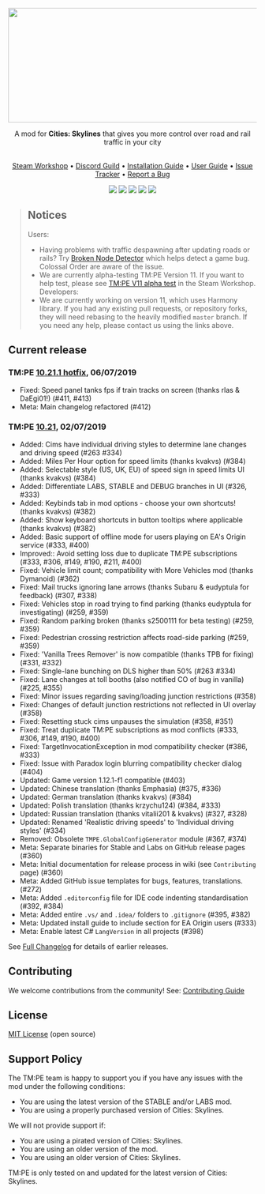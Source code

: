 ﻿<p align="center"><img src="https://user-images.githubusercontent.com/16494272/59316295-ee189d00-8c7a-11e9-93a2-266292b6f3e9.png" width="740" height="232" /></p>
<p align="center">A mod for <strong>Cities: Skylines</strong> that gives you more control over road and rail traffic in your city<br /><br /></p>
<p align="center"><a href="https://steamcommunity.com/sharedfiles/filedetails/?id=583429740">Steam Workshop</a> • <a href="https://discord.gg/faKUnST">Discord Guild</a> • <a href="https://github.com/krzychu124/Cities-Skylines-Traffic-Manager-President-Edition/wiki/Installation">Installation Guide</a> • <a href="http://www.viathinksoft.de/tmpe/wiki">User Guide</a> • <a href="https://github.com/krzychu124/Cities-Skylines-Traffic-Manager-President-Edition/issues">Issue Tracker</a> • <a href="https://github.com/krzychu124/Cities-Skylines-Traffic-Manager-President-Edition/wiki/Report-a-Bug">Report a Bug</a><br /></p>
<p align="center"><a href="https://steamcommunity.com/sharedfiles/filedetails/?id=583429740"><img src="https://img.shields.io/endpoint.svg?url=https://shieldsio-steam-workshop.jross.me/583429740" /></a> <a href="https://store.steampowered.com/app/255710/Cities_Skylines/"><img src="https://img.shields.io/badge/Game%20Version-1.12.1--f2-brightgreen.svg"></a> <a href="https://discord.gg/faKUnST"><img src="https://img.shields.io/discord/545065285862948894.svg?logo=discord&logoColor=F5F5F5" /></a> <a href="https://crowdin.com/project/tmpe"><img src="https://badges.crowdin.net/tmpe/localized.svg"></a> <a href="https://ci.appveyor.com/project/krzychu124/cities-skylines-traffic-manager-president-edition/branch/master"><img src="https://ci.appveyor.com/api/projects/status/dehkvuxk8b3h66e7/branch/master?svg=true" /></a></p>

> ## Notices
> Users:
> * Having problems with traffic despawning after updating roads or rails? Try [Broken Node Detector](https://steamcommunity.com/sharedfiles/filedetails/?id=1777173984) which helps detect a game bug. Colossal Order are aware of the issue.
> * We are currently alpha-testing TM:PE Version 11. If you want to help test, please see [TM:PE V11 alpha test](https://steamcommunity.com/sharedfiles/filedetails/?id=1806963141) in the Steam Workshop.
> Developers:
> * We are currently working on version 11, which uses Harmony library. If you had any existing pull requests, or repository forks, they will need rebasing to the heavily modified `master` branch. If you need any help, please contact us using the links above.

## Current release

### TM:PE [10.21.1 hotfix](https://github.com/krzychu124/Cities-Skylines-Traffic-Manager-President-Edition/compare/10.21...10.21.1), 06/07/2019

- Fixed: Speed panel tanks fps if train tracks on screen (thanks rlas & DaEgi01!) (#411, #413)
- Meta: Main changelog refactored (#412)

### TM:PE [10.21](https://github.com/krzychu124/Cities-Skylines-Traffic-Manager-President-Edition/compare/10.20...10.21), 02/07/2019

- Added: Cims have individual driving styles to determine lane changes and driving speed (#263 #334)
- Added: Miles Per Hour option for speed limits (thanks kvakvs) (#384)
- Added: Selectable style (US, UK, EU) of speed sign in speed limits UI (thanks kvakvs) (#384)
- Added: Differentiate LABS, STABLE and DEBUG branches in UI (#326, #333)
- Added: Keybinds tab in mod options - choose your own shortcuts! (thanks kvakvs) (#382)
- Added: Show keyboard shortcuts in button tooltips where applicable (thanks kvakvs) (#382)
- Added: Basic support of offline mode for users playing on EA's Origin service (#333, #400)
- Improved:: Avoid setting loss due to duplicate TM:PE subscriptions (#333, #306, #149, #190, #211, #400)
- Fixed: Vehicle limit count; compatibility with More Vehicles mod (thanks Dymanoid) (#362)
- Fixed: Mail trucks ignoring lane arrows (thanks Subaru & eudyptula for feedback) (#307, #338)
- Fixed: Vehicles stop in road trying to find parking (thanks eudyptula for investigating) (#259, #359)
- Fixed: Random parking broken (thanks s2500111 for beta testing) (#259, #359)
- Fixed: Pedestrian crossing restriction affects road-side parking (#259, #359)
- Fixed: 'Vanilla Trees Remover' is now compatible (thanks TPB for fixing) (#331, #332)
- Fixed: Single-lane bunching on DLS higher than 50% (#263 #334)
- Fixed: Lane changes at toll booths (also notified CO of bug in vanilla) (#225, #355)
- Fixed: Minor issues regarding saving/loading junction restrictions (#358)
- Fixed: Changes of default junction restrictions not reflected in UI overlay (#358)
- Fixed: Resetting stuck cims unpauses the simulation (#358, #351)
- Fixed: Treat duplicate TM:PE subscriptions as mod conflicts (#333, #306, #149, #190, #400)
- Fixed: TargetInvocationException in mod compatibility checker (#386, #333)
- Fixed: Issue with Paradox login blurring compatibility checker dialog (#404)
- Updated: Game version 1.12.1-f1 compatible (#403)
- Updated: Chinese translation (thanks Emphasia) (#375, #336)
- Updated: German translation (thanks kvakvs) (#384)
- Updated: Polish translation (thanks krzychu124) (#384, #333)
- Updated: Russian translation (thanks vitalii201 & kvakvs) (#327, #328)
- Updated: Renamed 'Realistic driving speeds' to 'Individual driving styles' (#334)
- Removed: Obsolete `TMPE.GlobalConfigGenerator` module (#367, #374)
- Meta: Separate binaries for Stable and Labs on GitHub release pages (#360)
- Meta: Initial documentation for release process in wiki (see `Contributing` page) (#360)
- Meta: Added GitHub issue templates for bugs, features, translations. (#272)
- Meta: Added `.editorconfig` file for IDE code indenting standardisation (#392, #384)
- Meta: Added entire `.vs/` and `.idea/` folders to `.gitignore` (#395, #382)
- Meta: Updated install guide to include section for EA Origin users (#333)
- Meta: Enable latest C# `LangVersion` in all projects (#398)

See [Full Changelog](https://github.com/krzychu124/Cities-Skylines-Traffic-Manager-President-Edition/blob/master/CHANGELOG.md) for details of earlier releases.

## Contributing

We welcome contributions from the community! See: [Contributing Guide](https://github.com/krzychu124/Cities-Skylines-Traffic-Manager-President-Edition/wiki/Contributing)

## License

[MIT License](https://github.com/krzychu124/Cities-Skylines-Traffic-Manager-President-Edition/blob/master/LICENSE) (open source)

## Support Policy

The TM:PE team is happy to support you if you have any issues with the mod under the following conditions:
- You are using the latest version of the STABLE and/or LABS mod.
- You are using a properly purchased version of Cities: Skylines.

We will not provide support if:
- You are using a pirated version of Cities: Skylines.
- You are using an older version of the mod.
- You are using an older version of Cities: Skylines.

TM:PE is only tested on and updated for the latest version of Cities: Skylines.
